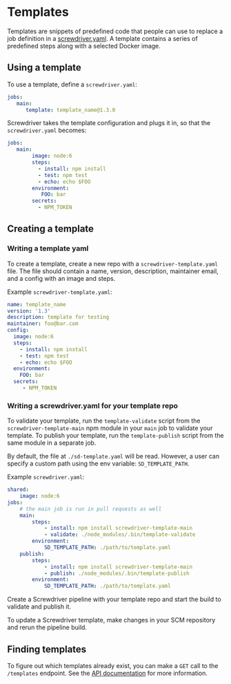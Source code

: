 # Templates

Templates are snippets of predefined code that people can use to replace a job definition in a [screwdriver.yaml](./configuration/index.md). A template contains a series of predefined steps along with a selected Docker image.

## Using a template

To use a template, define a `screwdriver.yaml`:

```yaml
jobs:
   main:
      template: template_name@1.3.0
```

Screwdriver takes the template configuration and plugs it in, so that the `screwdriver.yaml` becomes:

```yaml
jobs:
   main:
        image: node:6
        steps:
          - install: npm install
          - test: npm test
          - echo: echo $FOO
        environment:
           FOO: bar
        secrets:
          - NPM_TOKEN
```

## Creating a template

### Writing a template yaml

To create a template, create a new repo with a `screwdriver-template.yaml` file. The file should contain a name, version, description, maintainer email, and a config with an image and steps.

Example `screwdriver-template.yaml`:

```yaml
name: template_name
version: '1.3'
description: template for testing
maintainer: foo@bar.com
config:
  image: node:6
  steps:
    - install: npm install
    - test: npm test
    - echo: echo $FOO
  environment:
    FOO: bar
  secrets:
     - NPM_TOKEN
```

### Writing a screwdriver.yaml for your template repo

To validate your template, run the `template-validate` script from the `screwdriver-template-main` npm module in your `main` job to validate your template. To publish your template, run the `template-publish` script from the same module in a separate job.

By default, the file at `./sd-template.yaml` will be read. However, a user can specify a custom path using the env variable: `SD_TEMPLATE_PATH`.

Example `screwdriver.yaml`:

```yaml
shared:
    image: node:6
jobs:
    # the main job is run in pull requests as well
    main:
        steps:
            - install: npm install screwdriver-template-main
            - validate: ./node_modules/.bin/template-validate
        environment:
            SD_TEMPLATE_PATH: ./path/to/template.yaml
    publish:
        steps:
            - install: npm install screwdriver-template-main
            - publish: ./node_modules/.bin/template-publish
        environment:
            SD_TEMPLATE_PATH: ./path/to/template.yaml
```

Create a Screwdriver pipeline with your template repo and start the build to validate and publish it.

To update a Screwdriver template, make changes in your SCM repository and rerun the pipeline build.

## Finding templates

To figure out which templates already exist, you can make a `GET` call to the `/templates` endpoint. See the [API documentation](./api.md) for more information.
